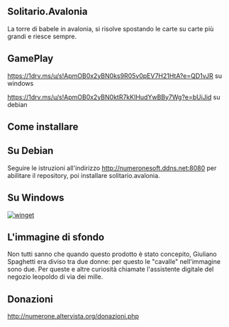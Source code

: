 ## Solitario.Avalonia
La torre di babele in avalonia, si risolve spostando le carte su carte più grandi e riesce sempre.

## GamePlay
https://1drv.ms/u/s!ApmOB0x2yBN0ks9R05v0pEV7H21HtA?e=QD1vJR su windows

https://1drv.ms/u/s!ApmOB0x2yBN0ktR7kKIHudYwBBy7Wg?e=bUiJid su debian

## Come installare

## Su Debian
Seguire le istruzioni all'indirizzo http://numeronesoft.ddns.net:8080 per abilitare il repository, poi installare solitario.avalonia.

## Su Windows

[![winget](https://user-images.githubusercontent.com/49786146/159123313-3bdafdd3-5130-4b0d-9003-40618390943a.png)](https://marticliment.com/wingetui/share?pid=GiulioSorrentino.Latorredibabele&pname=La%20torre%20di%20babele&psource=Winget:%20winget)

## L'immagine di sfondo

Non tutti sanno che quando questo prodotto è stato concepito, Giuliano Spaghetti era diviso tra due donne: per questo le "cavalle" nell'immagine sono due.
Per queste e altre curiosità chiamate l'assistente digitale del negozio leopoldo di via dei mille.

## Donazioni

http://numerone.altervista.org/donazioni.php
